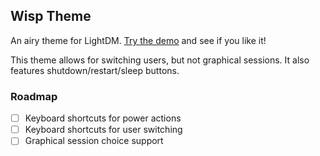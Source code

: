 ## Wisp Theme

An airy theme for LightDM. [Try the demo](http://nejsan.github.io/lightdm-webkit-theme-wisp/) and see if you like it!

This theme allows for switching users, but not graphical sessions. It also features shutdown/restart/sleep buttons.

### Roadmap
- [ ] Keyboard shortcuts for power actions
- [ ] Keyboard shortcuts for user switching
- [ ] Graphical session choice support
